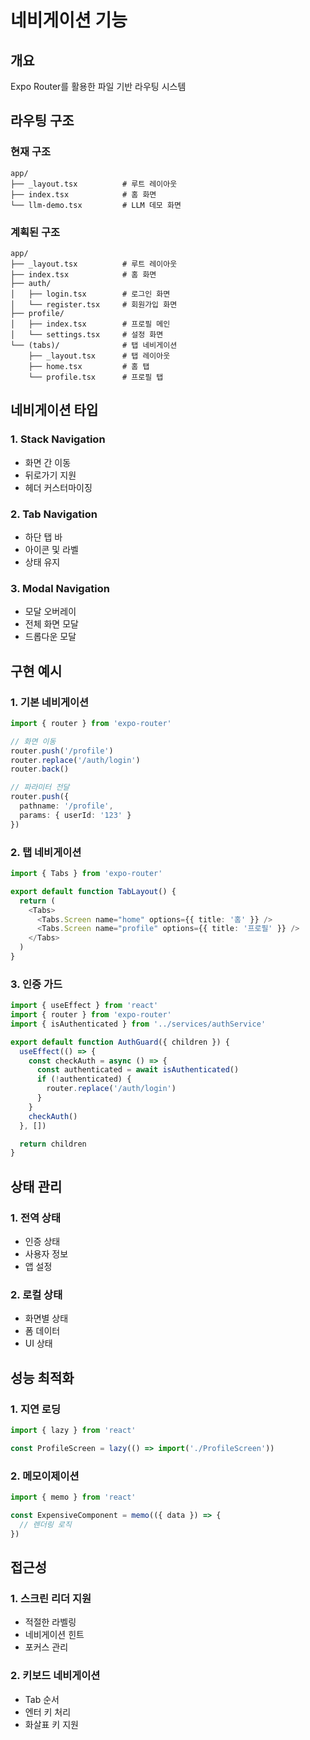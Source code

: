 # 네비게이션 기능

## 개요
Expo Router를 활용한 파일 기반 라우팅 시스템

## 라우팅 구조

### 현재 구조
```
app/
├── _layout.tsx          # 루트 레이아웃
├── index.tsx            # 홈 화면
└── llm-demo.tsx         # LLM 데모 화면
```

### 계획된 구조
```
app/
├── _layout.tsx          # 루트 레이아웃
├── index.tsx            # 홈 화면
├── auth/
│   ├── login.tsx        # 로그인 화면
│   └── register.tsx     # 회원가입 화면
├── profile/
│   ├── index.tsx        # 프로필 메인
│   └── settings.tsx     # 설정 화면
└── (tabs)/              # 탭 네비게이션
    ├── _layout.tsx      # 탭 레이아웃
    ├── home.tsx         # 홈 탭
    └── profile.tsx      # 프로필 탭
```

## 네비게이션 타입

### 1. Stack Navigation
- 화면 간 이동
- 뒤로가기 지원
- 헤더 커스터마이징

### 2. Tab Navigation
- 하단 탭 바
- 아이콘 및 라벨
- 상태 유지

### 3. Modal Navigation
- 모달 오버레이
- 전체 화면 모달
- 드롭다운 모달

## 구현 예시

### 1. 기본 네비게이션
```typescript
import { router } from 'expo-router'

// 화면 이동
router.push('/profile')
router.replace('/auth/login')
router.back()

// 파라미터 전달
router.push({
  pathname: '/profile',
  params: { userId: '123' }
})
```

### 2. 탭 네비게이션
```typescript
import { Tabs } from 'expo-router'

export default function TabLayout() {
  return (
    <Tabs>
      <Tabs.Screen name="home" options={{ title: '홈' }} />
      <Tabs.Screen name="profile" options={{ title: '프로필' }} />
    </Tabs>
  )
}
```

### 3. 인증 가드
```typescript
import { useEffect } from 'react'
import { router } from 'expo-router'
import { isAuthenticated } from '../services/authService'

export default function AuthGuard({ children }) {
  useEffect(() => {
    const checkAuth = async () => {
      const authenticated = await isAuthenticated()
      if (!authenticated) {
        router.replace('/auth/login')
      }
    }
    checkAuth()
  }, [])

  return children
}
```

## 상태 관리

### 1. 전역 상태
- 인증 상태
- 사용자 정보
- 앱 설정

### 2. 로컬 상태
- 화면별 상태
- 폼 데이터
- UI 상태

## 성능 최적화

### 1. 지연 로딩
```typescript
import { lazy } from 'react'

const ProfileScreen = lazy(() => import('./ProfileScreen'))
```

### 2. 메모이제이션
```typescript
import { memo } from 'react'

const ExpensiveComponent = memo(({ data }) => {
  // 렌더링 로직
})
```

## 접근성

### 1. 스크린 리더 지원
- 적절한 라벨링
- 네비게이션 힌트
- 포커스 관리

### 2. 키보드 네비게이션
- Tab 순서
- 엔터 키 처리
- 화살표 키 지원
